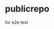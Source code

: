 # publicrepo
for e2e test




































































































































































































































































































































































































































































































































































































































































































































































































































































































































































































































































































































































































































































































































































































































































































































































































































































































































































































































































































































































































































































































































































































































































































































































































































































































































































































































































































































































































































































































































































































































































































































































































































































































































































































































































































































































































































































































































































































































































































































































































































































































